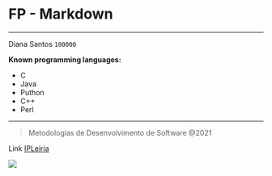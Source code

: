 # FP - Markdown
---

Diana Santos
`100000`

**Known programming languages:**
* C
* Java
* Puthon
* C++
* Perl

---
> Metodologias de Desenvolvimento de Software @2021

Link [IPLeiria](https://www.ipleiria.pt)

![](https://www.ipleiria.pt/wp-content/themes/ipleiria/img/logo_ipl_header.png)
